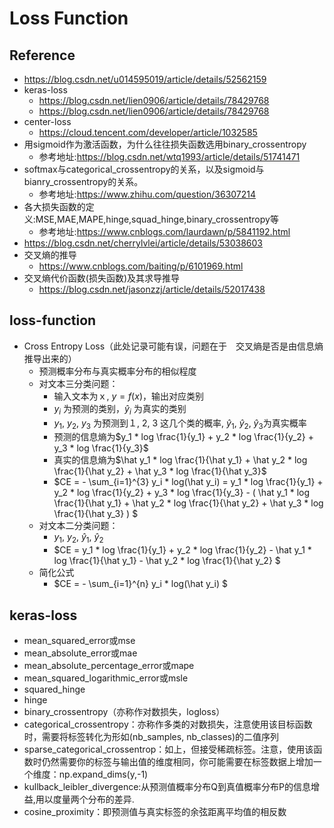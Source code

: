 # Loss Function
## Reference
+ https://blog.csdn.net/u014595019/article/details/52562159
+ keras-loss
	+ https://blog.csdn.net/lien0906/article/details/78429768
	+ https://blog.csdn.net/lien0906/article/details/78429768
+ center-loss
	+ https://cloud.tencent.com/developer/article/1032585
+ 用sigmoid作为激活函数，为什么往往损失函数选用binary_crossentropy 
	+ 参考地址:https://blog.csdn.net/wtq1993/article/details/51741471
+ softmax与categorical_crossentropy的关系，以及sigmoid与bianry_crossentropy的关系。 
	+ 参考地址:https://www.zhihu.com/question/36307214
+ 各大损失函数的定义:MSE,MAE,MAPE,hinge,squad_hinge,binary_crossentropy等 
	+ 参考地址:https://www.cnblogs.com/laurdawn/p/5841192.html
+ https://blog.csdn.net/cherrylvlei/article/details/53038603
+ 交叉熵的推导
	+ https://www.cnblogs.com/baiting/p/6101969.html
+ 交叉熵代价函数(损失函数)及其求导推导
	+ https://blog.csdn.net/jasonzzj/article/details/52017438

## loss-function
- Cross Entropy Loss（此处记录可能有误，问题在于　交叉熵是否是由信息熵推导出来的）
	- 预测概率分布与真实概率分布的相似程度
	- 对文本三分类问题：
		- 输入文本为ｘ, $y=f(x)$，输出对应类别
		- $y_i$ 为预测的类别，$\hat y_i$ 为真实的类别
		- $y_1$, $y_2$, $y_3$ 为预测到１, 2, 3 这几个类的概率, $\hat y_1$, $\hat y_2$, $\hat y_3$为真实概率   
		- 预测的信息熵为$y_1 * log \frac{1}{y_1} + y_2 * log \frac{1}{y_2} + y_3 * log \frac{1}{y_3}$
		- 真实的信息熵为$\hat y_1 * log \frac{1}{\hat y_1} + \hat y_2 * log \frac{1}{\hat y_2} + \hat y_3 * log \frac{1}{\hat y_3}$
		- $CE = - \sum_{i=1}^{3} y_i * log(\hat y_i) = y_1 * log \frac{1}{y_1} + y_2 * log \frac{1}{y_2} + y_3 * log \frac{1}{y_3} - ( \hat y_1 * log \frac{1}{\hat y_1} + \hat y_2 * log \frac{1}{\hat y_2} + \hat y_3 * log \frac{1}{\hat y_3} ) $
	- 对文本二分类问题：
		-  $y_1$, $y_2$, $\hat y_1$, $\hat y_2$
		- $CE = y_1 * log \frac{1}{y_1} + y_2 * log \frac{1}{y_2} - \hat y_1 * log \frac{1}{\hat y_1} - \hat y_2 * log \frac{1}{\hat y_2} $
	- 简化公式
		- $CE = - \sum_{i=1}^{n} y_i * log(\hat y_i) $
## keras-loss
+ mean_squared_error或mse
+ mean_absolute_error或mae
+ mean_absolute_percentage_error或mape
+ mean_squared_logarithmic_error或msle
+ squared_hinge
+ hinge
+ binary_crossentropy（亦称作对数损失，logloss）
+ categorical_crossentropy：亦称作多类的对数损失，注意使用该目标函数时，需要将标签转化为形如(nb_samples, nb_classes)的二值序列
+ sparse_categorical_crossentrop：如上，但接受稀疏标签。注意，使用该函数时仍然需要你的标签与输出值的维度相同，你可能需要在标签数据上增加一个维度：np.expand_dims(y,-1)
+ kullback_leibler_divergence:从预测值概率分布Q到真值概率分布P的信息增益,用以度量两个分布的差异.
+ cosine_proximity：即预测值与真实标签的余弦距离平均值的相反数